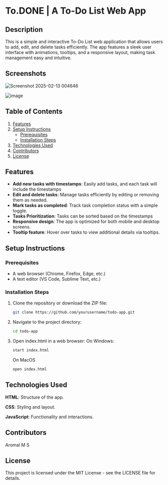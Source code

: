 # To.DONE | A To-Do List Web App

## Description

This is a simple and interactive To-Do List web application that allows users to add, edit, and delete tasks efficiently. The app features a sleek user interface with animations, tooltips, and a responsive layout, making task management easy and intuitive.

## Screenshots
![Screenshot 2025-02-13 004646](https://github.com/user-attachments/assets/9ce5a694-1a3b-4732-b0c9-b88b15260637)

![image](https://github.com/user-attachments/assets/cc0bf6c9-425f-4e74-805d-8d777a32be6b)

## Table of Contents

1. [Features](#features)
2. [Setup Instructions](#setup-instructions)
   - [Prerequisites](#prerequisites)
   - [Installation Steps](#installation-steps)
3. [Technologies Used](#technologies-used)
4. [Contributors](#contributors)
5. [License](#license)

## Features

- **Add new tasks with timestamps**: Easily add tasks, and each task will include the timestamps
- **Edit and delete tasks**: Manage tasks efficiently by editing or removing them as needed.
- **Mark tasks as completed**: Track task completion status with a simple toggle.
- **Tasks Prioritization**: Tasks can be sorted based on the timestamps
- **Responsive design**: The app is optimized for both mobile and desktop screens.
- **Tooltip feature**: Hover over tasks to view additional details via tooltips.

## Setup Instructions

### Prerequisites

- A web browser (Chrome, Firefox, Edge, etc.)
- A text editor (VS Code, Sublime Text, etc.)

### Installation Steps

1. Clone the repository or download the ZIP file:
   ```bash
   git clone https://github.com/yourusername/todo-app.git
2. Navigate to the project directory:
   ```bash
   cd todo-app
   ```
3. Open index.html in a web browser:
   On Windows:
   ```bash
   start index.html
   ```
   On MacOS
   ```bash
   open index.html
   ```

## Technologies Used
**HTML**: Structure of the app.

**CSS**: Styling and layout.

**JavaScript**: Functionality and interactions.

## Contributors
Aromal M S

## License
This project is licensed under the MIT License - see the LICENSE file for details.
